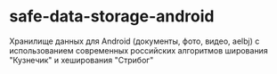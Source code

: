# safe-data-storage-android
Хранилище данных для Android (документы, фото, видео, aelbj) с использованием современных российских алгоритмов ширования "Кузнечик" и хеширования "Стрибог"
